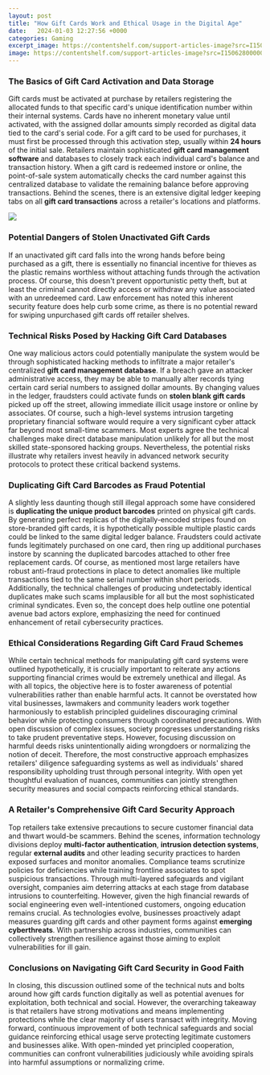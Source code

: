 ```yaml
---
layout: post
title: "How Gift Cards Work and Ethical Usage in the Digital Age"
date:   2024-01-03 12:27:56 +0000
categories: Gaming
excerpt_image: https://contentshelf.com/support-articles-image?src=I1506280000001E5
image: https://contentshelf.com/support-articles-image?src=I1506280000001E5
---
```


### The Basics of Gift Card Activation and Data Storage
Gift cards must be activated at purchase by retailers registering the allocated funds to that specific card's unique identification number within their internal systems. Cards have no inherent monetary value until activated, with the assigned dollar amounts simply recorded as digital data tied to the card's serial code. For a gift card to be used for purchases, it must first be processed through this activation step, usually within **24 hours** of the initial sale. 
Retailers maintain sophisticated **gift card management software** and databases to closely track each individual card's balance and transaction history. When a gift card is redeemed instore or online, the point-of-sale system automatically checks the card number against this centralized database to validate the remaining balance before approving transactions. Behind the scenes, there is an extensive digital ledger keeping tabs on all **gift card transactions** across a retailer's locations and platforms.

![](https://contentshelf.com/support-articles-image?src=I1506280000001E5)
### Potential Dangers of **Stolen Unactivated Gift Cards**
If an unactivated gift card falls into the wrong hands before being purchased as a gift, there is essentially no financial incentive for thieves as the plastic remains worthless without attaching funds through the activation process. Of course, this doesn't prevent opportunistic petty theft, but at least the criminal cannot directly access or withdraw any value associated with an unredeemed card. Law enforcement has noted this inherent security feature does help curb some crime, as there is no potential reward for swiping unpurchased gift cards off retailer shelves. 
### Technical Risks Posed by Hacking Gift Card Databases
One way malicious actors could potentially manipulate the system would be through sophisticated hacking methods to infiltrate a major retailer's centralized **gift card management database**. If a breach gave an attacker administrative access, they may be able to manually alter records tying certain card serial numbers to assigned dollar amounts. By changing values in the ledger, fraudsters could activate funds on **stolen blank gift cards** picked up off the street, allowing immediate illicit usage instore or online by associates. 
Of course, such a high-level systems intrusion targeting proprietary financial software would require a very significant cyber attack far beyond most small-time scammers. Most experts agree the technical challenges make direct database manipulation unlikely for all but the most skilled state-sponsored hacking groups. Nevertheless, the potential risks illustrate why retailers invest heavily in advanced network security protocols to protect these critical backend systems.
### Duplicating Gift Card Barcodes as Fraud Potential  
A slightly less daunting though still illegal approach some have considered is **duplicating the unique product barcodes** printed on physical gift cards. By generating perfect replicas of the digitally-encoded stripes found on store-branded gift cards, it is hypothetically possible multiple plastic cards could be linked to the same digital ledger balance. Fraudsters could activate funds legitimately purchased on one card, then ring up additional purchases instore by scanning the duplicated barcodes attached to other free replacement cards.
Of course, as mentioned most large retailers have robust anti-fraud protections in place to detect anomalies like multiple transactions tied to the same serial number within short periods. Additionally, the technical challenges of producing undetectably identical duplicates make such scams implausible for all but the most sophisticated criminal syndicates. Even so, the concept does help outline one potential avenue bad actors explore, emphasizing the need for continued enhancement of retail cybersecurity practices.
### Ethical Considerations Regarding Gift Card Fraud Schemes
While certain technical methods for manipulating gift card systems were outlined hypothetically, it is crucially important to reiterate any actions supporting financial crimes would be extremely unethical and illegal. As with all topics, the objective here is to foster awareness of potential vulnerabilities rather than enable harmful acts. It cannot be overstated how vital businesses, lawmakers and community leaders work together harmoniously to establish principled guidelines discouraging criminal behavior while protecting consumers through coordinated precautions. 
With open discussion of complex issues, society progresses understanding risks to take prudent preventative steps. However, focusing discussion on harmful deeds risks unintentionally aiding wrongdoers or normalizing the notion of deceit. Therefore, the most constructive approach emphasizes retailers' diligence safeguarding systems as well as individuals' shared responsibility upholding trust through personal integrity. With open yet thoughtful evaluation of nuances, communities can jointly strengthen security measures and social compacts reinforcing ethical standards.
### A Retailer's Comprehensive Gift Card Security Approach
Top retailers take extensive precautions to secure customer financial data and thwart would-be scammers. Behind the scenes, information technology divisions deploy **multi-factor authentication**, **intrusion detection systems**, regular **external audits** and other leading security practices to harden exposed surfaces and monitor anomalies. Compliance teams scrutinize policies for deficiencies while training frontline associates to spot suspicious transactions. 
Through multi-layered safeguards and vigilant oversight, companies aim deterring attacks at each stage from database intrusions to counterfeiting. However, given the high financial rewards of social engineering even well-intentioned customers, ongoing education remains crucial. As technologies evolve, businesses proactively adapt measures guarding gift cards and other payment forms against **emerging cyberthreats**. With partnership across industries, communities can collectively strengthen resilience against those aiming to exploit vulnerabilities for ill gain.
### Conclusions on Navigating Gift Card Security in Good Faith
In closing, this discussion outlined some of the technical nuts and bolts around how gift cards function digitally as well as potential avenues for exploitation, both technical and social. However, the overarching takeaway is that retailers have strong motivations and means implementing protections while the clear majority of users transact with integrity. Moving forward, continuous improvement of both technical safeguards and social guidance reinforcing ethical usage serve protecting legitimate customers and businesses alike. With open-minded yet principled cooperation, communities can confront vulnerabilities judiciously while avoiding spirals into harmful assumptions or normalizing crime.